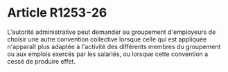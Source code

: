 # Article R1253-26

  
L'autorité administrative peut demander au groupement d'employeurs de choisir une autre convention collective lorsque celle qui est appliquée n'apparaît plus adaptée à l'activité des différents membres du groupement ou aux emplois exercés par les salariés, ou lorsque cette convention a cessé de produire effet.